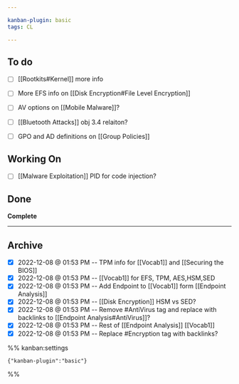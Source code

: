 ```yaml
---

kanban-plugin: basic
tags: CL

---
```


## To do

- [ ] [[Rootkits#Kernel]] more info
- [ ] More EFS info on [[Disk Encryption#File Level Encryption]]
- [ ] AV options on [[Mobile Malware]]?
- [ ] [[Bluetooth Attacks]] obj 3.4 relaiton?
- [ ] GPO and AD definitions on [[Group Policies]]


## Working On

- [ ] [[Malware Exploitation]] PID for code injection?


## Done

**Complete**


***

## Archive

- [x] 2022-12-08 @ 01:53 PM -- TPM info for [[Vocab1]] and [[Securing the BIOS]]
- [x] 2022-12-08 @ 01:53 PM -- [[Vocab1]] for EFS, TPM, AES,HSM,SED
- [x] 2022-12-08 @ 01:53 PM -- Add Endpoint to [[Vocab1]] form [[Endpoint Analysis]]
- [x] 2022-12-08 @ 01:53 PM -- [[Disk Encryption]] HSM vs SED?
- [x] 2022-12-08 @ 01:53 PM -- Remove #AntiVirus  tag and replace with backlinks to [[Endpoint Analysis#AntiVirus]]?
- [x] 2022-12-08 @ 01:53 PM -- Rest of [[Endpoint Analysis]] [[Vocab1]]
- [x] 2022-12-08 @ 01:53 PM -- Replace #Encryption tag with backlinks?

%% kanban:settings
```
{"kanban-plugin":"basic"}
```
%%